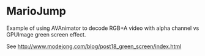 # MarioJump
Example of using AVAnimator to decode RGB+A video with alpha channel vs GPUImage green screen effect.

See http://www.modejong.com/blog/post18_green_screen/index.html
